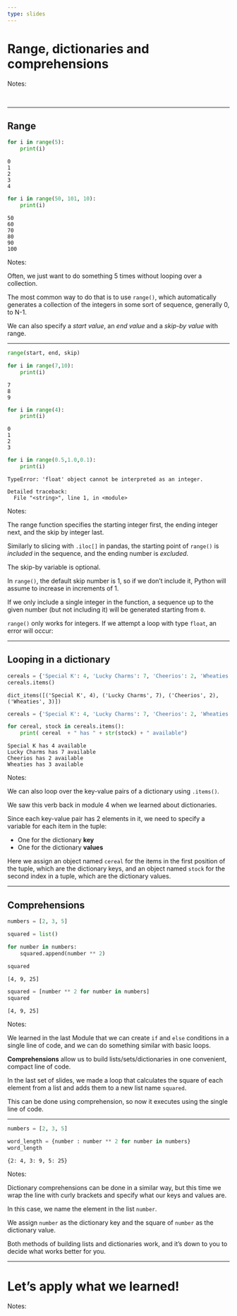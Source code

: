 ```yaml
---
type: slides
---
```


# Range, dictionaries and comprehensions

Notes:

<br>

---

## Range

``` python
for i in range(5):
    print(i)
```

```out
0
1
2
3
4
```

``` python
for i in range(50, 101, 10):
    print(i)
```

```out
50
60
70
80
90
100
```

Notes:

Often, we just want to do something 5 times without looping over a
collection.

The most common way to do that is to use `range()`, which automatically
generates a collection of the integers in some sort of sequence,
generally 0, to N-1.

We can also specify a *start value*, an *end value* and a *skip-by
value* with range.

---

``` python
range(start, end, skip)
```

``` python
for i in range(7,10):
    print(i)
```

```out
7
8
9
```

``` python
for i in range(4):
    print(i)
```

```out
0
1
2
3
```

``` python
for i in range(0.5,1.0,0.1):
    print(i)
```

``` out
TypeError: 'float' object cannot be interpreted as an integer.

Detailed traceback: 
  File "<string>", line 1, in <module>
```

Notes:

The range function specifies the starting integer first, the ending
integer next, and the skip by integer last.

Similarly to slicing with `.iloc[]` in pandas, the starting point of
`range()` is *included* in the sequence, and the ending number is
*excluded*.

The skip-by variable is optional.

In `range()`, the default skip number is 1, so if we don’t include it,
Python will assume to increase in increments of 1.

If we only include a single integer in the function, a sequence up to
the given number (but not including it) will be generated starting from
`0`.

`range()` only works for integers. If we attempt a loop with type
`float`, an error will occur:

---

## Looping in a dictionary

``` python
cereals = {'Special K': 4, 'Lucky Charms': 7, 'Cheerios': 2, 'Wheaties': 3}
cereals.items()
```

```out
dict_items([('Special K', 4), ('Lucky Charms', 7), ('Cheerios', 2), ('Wheaties', 3)])
```

``` python
cereals = {'Special K': 4, 'Lucky Charms': 7, 'Cheerios': 2, 'Wheaties': 3}

for cereal, stock in cereals.items():
    print( cereal  + " has " + str(stock) + " available")
```

```out
Special K has 4 available
Lucky Charms has 7 available
Cheerios has 2 available
Wheaties has 3 available
```

Notes:

We can also loop over the key-value pairs of a dictionary using
`.items()`.

We saw this verb back in module 4 when we learned about dictionaries.

Since each key-value pair has 2 elements in it, we need to specify a
variable for each item in the tuple:

  - One for the dictionary **key**
  - One for the dictionary **values**

Here we assign an object named `cereal` for the items in the first
position of the tuple, which are the dictionary keys, and an object
named `stock` for the second index in a tuple, which are the dictionary
values.

---

## Comprehensions

``` python
numbers = [2, 3, 5]
```

``` python
squared = list()

for number in numbers: 
    squared.append(number ** 2)
    
squared
```

```out
[4, 9, 25]
```

``` python
squared = [number ** 2 for number in numbers]
squared
```

```out
[4, 9, 25]
```

Notes:

We learned in the last Module that we can create `if` and `else`
conditions in a single line of code, and we can do something similar
with basic loops.

**Comprehensions** allow us to build lists/sets/dictionaries in one
convenient, compact line of code.

In the last set of slides, we made a loop that calculates the square of
each element from a list and adds them to a new list name `squared`.

This can be done using comprehension, so now it executes using the
single line of code.

---

``` python
numbers = [2, 3, 5]

word_length = {number : number ** 2 for number in numbers}
word_length
```

```out
{2: 4, 3: 9, 5: 25}
```

Notes:

Dictionary comprehensions can be done in a similar way, but this time we
wrap the line with curly brackets and specify what our keys and values
are.

In this case, we name the element in the list `number`.

We assign `number` as the dictionary key and the square of `number` as
the dictionary value.

Both methods of building lists and dictionaries work, and it’s down to
you to decide what works better for you.

---

# Let’s apply what we learned\!

Notes: <br>

